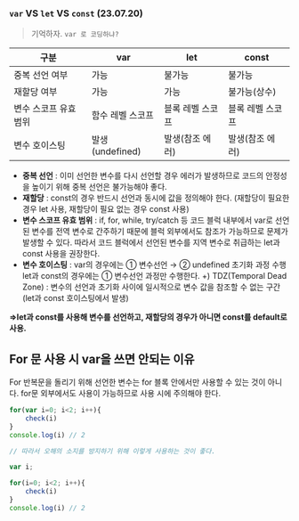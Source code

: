 ### `var` VS `let` VS `const` (23.07.20)
> 기억하자. `var 로 코딩하냐?`

| 구분 | var | let | const |
| --- | --- | --- | --- |
| 중복 선언 여부 | 가능 | 불가능 | 불가능 |
| 재할당 여부 | 가능 | 가능 | 불가능(상수) |
| 변수 스코프 유효범위 | 함수 레벨 스코프 | 블록 레벨 스코프 | 블록 레벨 스코프 |
| 변수 호이스팅 | 발생(undefined) | 발생(참조 에러) | 발생(참조 에러) |

- **중복 선언** : 이미 선언한 변수를 다시 선언할 경우 에러가 발생하므로 코드의 안정성을 높이기 위해 중복 선언은 불가능해야 좋다.
- **재할당** : const의 경우 반드시 선언과 동시에 값을 정의해야 한다. (재할당이 필요한 경우 let 사용, 재할당이 필요 없는 경우 const 사용)
- **변수 스코프 유효 범위** : if, for, while, try/catch 등 코드 블럭 내부에서 var로 선언된 변수를 전역 변수로 간주하기 때문에 블럭 외부에서도 참조가 가능하므로 문제가 발생할 수 있다. 따라서 코드 블럭에서 선언된 변수를 지역 변수로 취급하는 let과 const 사용을 권장한다.
- **변수 호이스팅** : var의 경우에는 ① 변수선언 → ② undefined 초기화 과정 수행
let과 const의 경우에는 ① 변수선언 과정만 수행한다.
+) TDZ(Temporal Dead Zone) : 변수의 선언과 초기화 사이에 일시적으로 변수 값을 참조할 수 없는 구간 (let과 const 호이스팅에서 발생)

**⇒let과 const를 사용해 변수를 선언하고, 재할당의 경우가 아니면 const를 default로 사용.**

## For 문 사용 시 var을 쓰면 안되는 이유

For 반복문을 돌리기 위해 선언한 변수는 for 블록 안에서만 사용할 수 있는 것이 아니다. for문 외부에서도 사용이 가능하므로 사용 시에 주의해야 한다.

```jsx
for(var i=0; i<2; i++){
	check(i)
}
console.log(i) // 2

// 따라서 오해의 소지를 방지하기 위해 이렇게 사용하는 것이 좋다.

var i;

for(i=0; i<2; i++){
	check(i)
}
console.log(i) // 2
```